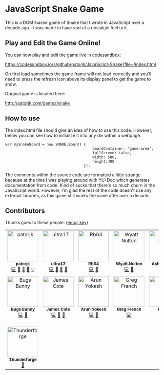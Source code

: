 # JavaScript Snake Game

This is a DOM-based game of Snake that I wrote in JavaScript over a decade ago. It was made to have sort of a nostalgic feel to it.

## Play and Edit the Game Online!

You can now play and edit the game live in codesandbox:

https://codesandbox.io/s/github/patorjk/JavaScript-Snake?file=/index.html

On first load sometimes the game frame will not load correctly and you'll need to press the refresh icon above its display panel to get the game to show. 

Original game is located here:

http://patorjk.com/games/snake


## How to use
The index.html file should give an idea of how to use this code. However, below you can see how to initialize it into any div within a webpage.

    var mySnakeBoard = new SNAKE.Board( {
                                            boardContainer: "game-area",
                                            fullScreen: false,
                                            width: 580,
                                            height:400
                                        });
                                    
The comments within the source code are formatted a little strange because at the time I was playing around with YUI Doc which generates documentation from code. Kind of sucks that there's so much churn in the JavaScript world. However, I'm glad the rest of the code doesn't use any external libraries, as this game still works the same after over a decade.

## Contributors

Thanks goes to these people: ([emoji key](https://allcontributors.org/docs/en/emoji-key))

<!-- ALL-CONTRIBUTORS-LIST:START - Do not remove or modify this section -->
<!-- prettier-ignore-start -->
<!-- markdownlint-disable -->
<table>
  <tbody>
    <tr>
      <td align="center" valign="top" width="14.28%"><a href="http://patorjk.com/"><img src="https://avatars.githubusercontent.com/u/521224?v=4?s=100" width="100px;" alt="patorjk"/><br /><sub><b>patorjk</b></sub></a><br /><a href="#code-patorjk" title="Code">💻</a> <a href="#doc-patorjk" title="Documentation">📖</a> <a href="#design-patorjk" title="Design">🎨</a> <a href="#bug-patorjk" title="Bug reports">🐛</a> <a href="#example-patorjk" title="Examples">💡</a></td>
      <td align="center" valign="top" width="14.28%"><a href="https://github.com/ultra17"><img src="https://avatars.githubusercontent.com/u/27869698?v=4?s=100" width="100px;" alt="ultra17"/><br /><sub><b>ultra17</b></sub></a><br /><a href="#code-ultra17" title="Code">💻</a> <a href="#doc-ultra17" title="Documentation">📖</a> <a href="#design-ultra17" title="Design">🎨</a> <a href="#bug-ultra17" title="Bug reports">🐛</a></td>
      <td align="center" valign="top" width="14.28%"><a href="https://github.com/Rb64"><img src="https://avatars.githubusercontent.com/u/91498309?v=4?s=100" width="100px;" alt="Rb64"/><br /><sub><b>Rb64</b></sub></a><br /><a href="#code-Rb64" title="Code">💻</a> <a href="#bug-Rb64" title="Bug reports">🐛</a></td>
      <td align="center" valign="top" width="14.28%"><a href="https://github.com/legoman8304"><img src="https://avatars.githubusercontent.com/u/43346988?v=4?s=100" width="100px;" alt="Wyatt Nulton"/><br /><sub><b>Wyatt Nulton</b></sub></a><br /><a href="#code-legoman8304" title="Code">💻</a> <a href="#bug-legoman8304" title="Bug reports">🐛</a></td>
      <td align="center" valign="top" width="14.28%"><a href="https://github.com/ashishsiot"><img src="https://avatars.githubusercontent.com/u/63919950?v=4?s=100" width="100px;" alt="Ashish Bhoir"/><br /><sub><b>Ashish Bhoir</b></sub></a><br /><a href="#doc-ashishsiot" title="Documentation">📖</a></td>
      <td align="center" valign="top" width="14.28%"><a href="http://dginovker.github.io"><img src="https://avatars.githubusercontent.com/u/32943174?v=4?s=100" width="100px;" alt="Dan G"/><br /><sub><b>Dan G</b></sub></a><br /><a href="#code-dginovker" title="Code">💻</a> <a href="#bug-dginovker" title="Bug reports">🐛</a></td>
      <td align="center" valign="top" width="14.28%"><a href="https://github.com/Megas4ever"><img src="https://avatars.githubusercontent.com/u/28103886?v=4?s=100" width="100px;" alt="Megas4ever"/><br /><sub><b>Megas4ever</b></sub></a><br /><a href="#code-Megas4ever" title="Code">💻</a> <a href="#design-Megas4ever" title="Design">🎨</a></td>
    </tr>
    <tr>
      <td align="center" valign="top" width="14.28%"><a href="https://github.com/mamamia5x"><img src="https://avatars.githubusercontent.com/u/57536929?v=4?s=100" width="100px;" alt="Bugs Bunny"/><br /><sub><b>Bugs Bunny</b></sub></a><br /><a href="#code-mamamia5x" title="Code">💻</a> <a href="#bug-mamamia5x" title="Bug reports">🐛</a></td>
      <td align="center" valign="top" width="14.28%"><a href="https://www.jamescote.ca"><img src="https://avatars.githubusercontent.com/u/3276350?v=4?s=100" width="100px;" alt="James Cote"/><br /><sub><b>James Cote</b></sub></a><br /><a href="#code-Coteh" title="Code">💻</a> <a href="#bug-Coteh" title="Bug reports">🐛</a> <a href="#doc-Coteh" title="Documentation">📖</a></td>
      <td align="center" valign="top" width="14.28%"><a href="http://yokesharun.github.io/"><img src="https://avatars.githubusercontent.com/u/12830078?v=4?s=100" width="100px;" alt="Arun Yokesh"/><br /><sub><b>Arun Yokesh</b></sub></a><br /><a href="#code-yokesharun" title="Code">💻</a> <a href="#design-yokesharun" title="Design">🎨</a></td>
      <td align="center" valign="top" width="14.28%"><a href="https://github.com/GregFrench"><img src="https://avatars.githubusercontent.com/u/17938510?v=4?s=100" width="100px;" alt="Greg French"/><br /><sub><b>Greg French</b></sub></a><br /><a href="#code-GregFrench" title="Code">💻</a></td>
      <td align="center" valign="top" width="14.28%"><a href="https://github.com/KT360"><img src="https://avatars.githubusercontent.com/u/31077743?v=4?s=100" width="100px;" alt="KT360"/><br /><sub><b>KT360</b></sub></a><br /><a href="#code-KT360" title="Code">💻</a> <a href="#design-KT360" title="Design">🎨</a></td>
      <td align="center" valign="top" width="14.28%"><a href="https://thusal06.github.io/"><img src="https://avatars.githubusercontent.com/u/66709891?v=4?s=100" width="100px;" alt="Thusal Ranawaka"/><br /><sub><b>Thusal Ranawaka</b></sub></a><br /><a href="#code-Thusal06" title="Code">💻</a> <a href="#design-Thusal06" title="Design">🎨</a></td>
      <td align="center" valign="top" width="14.28%"><a href="https://github.com/Furtano"><img src="https://avatars.githubusercontent.com/u/4115133?v=4?s=100" width="100px;" alt="C. S."/><br /><sub><b>C. S.</b></sub></a><br /><a href="#code-Furtano" title="Code">💻</a> <a href="#design-Furtano" title="Design">🎨</a></td>
    </tr>
    <tr>
      <td align="center" valign="top" width="14.28%"><a href="https://github.com/Thunderforge"><img src="https://avatars.githubusercontent.com/u/6200170?v=4?s=100" width="100px;" alt="Thunderforge"/><br /><sub><b>Thunderforge</b></sub></a><br /><a href="#doc-Thunderforge" title="Documentation">📖</a></td>
    </tr>
  </tbody>
</table>

<!-- markdownlint-restore -->
<!-- prettier-ignore-end -->

<!-- ALL-CONTRIBUTORS-LIST:END -->

